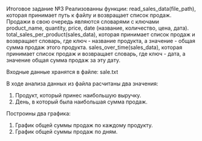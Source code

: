 Итоговое задание №3
Реализованны функции:
read_sales_data(file_path), которая принимает путь к файлу и возвращает список продаж. Продажи в свою очередь являются словарями с ключами product_name, quantity, price, date (название, количество, цена, дата).
total_sales_per_product(sales_data), которая принимает список продаж и возвращает словарь, где ключ - название продукта, а значение - общая сумма продаж этого продукта.
sales_over_time(sales_data), которая принимает список продаж и возвращает словарь, где ключ - дата, а значение общая сумма продаж за эту дату.

Входные данные хранятся в файле: sale.txt 

В ходе анализа данных из файла расчитаны два значения:
1. Продукт, который принес наибольшую выручку.
2. День, в который была наибольшая сумма продаж.

Построины два графика:

1. График общей суммы продаж по каждому продукту.
2. График общей суммы продаж по дням.
